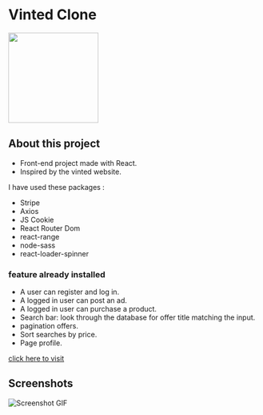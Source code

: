 # Vinted Clone

<img src= https://www.madmoizelle.com/wp-content/uploads/2020/02/vinted-categorie-maison.jpg height="180px" />

## About this project

- Front-end project made with React.
- Inspired by the vinted website.

I have used these packages :

- Stripe
- Axios
- JS Cookie
- React Router Dom
- react-range
- node-sass
- react-loader-spinner

### feature already installed

- A user can register and log in.
- A logged in user can post an ad.
- A logged in user can purchase a product.
- Search bar: look through the database for offer title matching the input.
- pagination offers.
- Sort searches by price.
- Page profile.

[click here to visit](https://vinted-luc.netlify.app/)

## Screenshots

![Screenshot GIF](./Preview/Vinted.gif)
